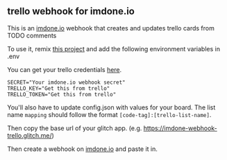 trello webhook for imdone.io
----
This is an [imdone.io](https://imdone.io) webhook that creates and updates trello cards from TODO comments

To use it, remix [this project](https://imdone-webhook-trello.glitch.me) and add the following environment variables in .env

You can get your trello credentials [here](https://trello.com/1/appKey/generate).

```
SECRET="Your imdone.io webhook secret"
TRELLO_KEY="Get this from trello"
TRELLO_TOKEN="Get this from trello"
```

You'll also have to update config.json with values for your board.  The list name `mapping` should follow the format `[code-tag]:[trello-list-name]`.

Then copy the base url of your glitch app. (e.g. https://imdone-webhook-trello.glitch.me/)

Then create a webhook on [imdone.io](https://imdone.io) and paste it in.